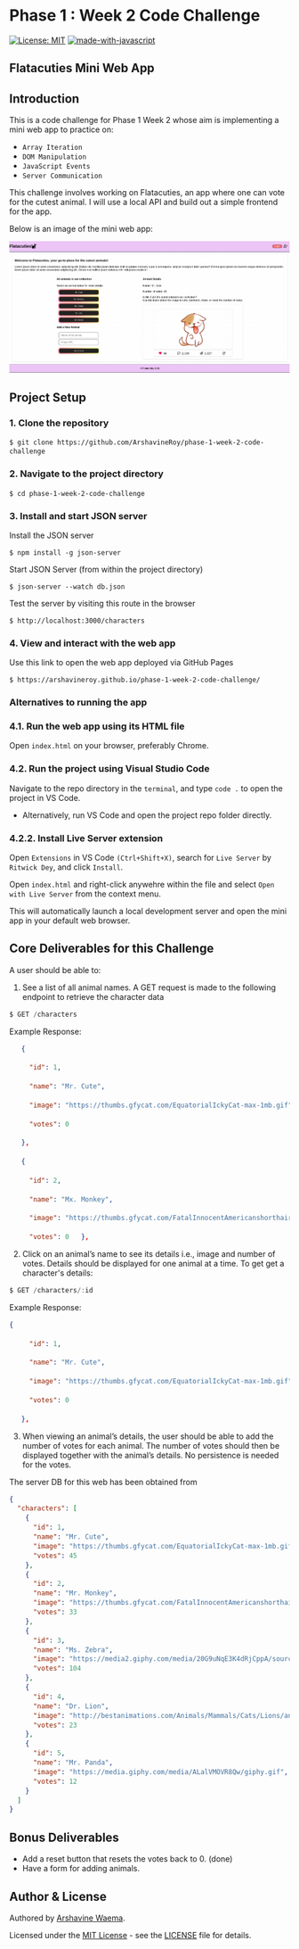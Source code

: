 # Phase 1 : Week 2 Code Challenge

[![License: MIT](https://img.shields.io/badge/License-MIT-yellow.svg)](https://opensource.org/licenses/MIT)
[![made-with-javascript](https://img.shields.io/badge/Made%20with-JavaScript-1f425f.svg)](https://www.javascript.com)

## Flatacuties Mini Web App

## Introduction

This is a code challenge for Phase 1 Week 2 whose aim is implementing a mini web app to practice on:

- `Array Iteration`
- `DOM Manipulation`
- `JavaScript Events`
- `Server Communication`

This challenge involves working on Flatacuties, an app where one can vote for the cutest animal. I will use a local API and build out a simple frontend for the app.

Below is an image of the mini web app:

![Flatacuties Screen Grab](resources/flatacuties-grab.png)

## Project Setup

### 1. Clone the repository
```
$ git clone https://github.com/ArshavineRoy/phase-1-week-2-code-challenge
```

### 2. Navigate to the project directory
```
$ cd phase-1-week-2-code-challenge
```

### 3. Install and start JSON server

Install the JSON server

```
$ npm install -g json-server
```
Start JSON Server (from within the project directory)

```
$ json-server --watch db.json
```

Test the server by visiting this route in the browser

```
$ http://localhost:3000/characters
```

### 4. View and interact with the web app

Use this link to open the web app deployed via GitHub Pages

```
$ https://arshavineroy.github.io/phase-1-week-2-code-challenge/
```

### Alternatives to running the app
### 4.1. Run the web app using its HTML file

Open `index.html` on your browser, preferably Chrome.

### 4.2. Run the project using Visual Studio Code

Navigate to the repo directory in the `terminal`, and type `code .` to open the project in VS Code.

- Alternatively, run VS Code and open the project repo folder directly.

### 4.2.2. Install Live Server extension

Open `Extensions` in VS Code `(Ctrl+Shift+X)`, search for `Live Server` by `Ritwick Dey`, and click `Install`.

Open `index.html` and right-click anywehre within the file and select `Open with Live Server` from the context menu.

This will automatically launch a local development server and open the mini app in your default web browser.


## Core Deliverables for this Challenge
A user should be able to:

1. See a list of all animal names. A GET request is made to the following endpoint to retrieve the character data
```js
$ GET /characters
```

Example Response:

```json
   {

     "id": 1,

     "name": "Mr. Cute",

     "image": "https://thumbs.gfycat.com/EquatorialIckyCat-max-1mb.gif",

     "votes": 0

   },

   {

     "id": 2,

     "name": "Mx. Monkey",

     "image": "https://thumbs.gfycat.com/FatalInnocentAmericanshorthair-max-1mb.gif",

     "votes": 0   },
```

2. Click on an animal’s name to see its details i.e., image and number of votes. Details should be displayed for one animal at a time. To get get a character's details:

```js
$ GET /characters/:id
```
Example Response:

```json
{

     "id": 1,

     "name": "Mr. Cute",

     "image": "https://thumbs.gfycat.com/EquatorialIckyCat-max-1mb.gif",

     "votes": 0

   },
```

3. When viewing an animal’s details, the user should be able to add the number of votes for each animal. The number of votes should then be displayed together with the animal’s details. No persistence is needed for the votes.

The server DB for this web has been obtained from

```json
{
  "characters": [
    {
      "id": 1,
      "name": "Mr. Cute",
      "image": "https://thumbs.gfycat.com/EquatorialIckyCat-max-1mb.gif",
      "votes": 45
    },
    {
      "id": 2,
      "name": "Mr. Monkey",
      "image": "https://thumbs.gfycat.com/FatalInnocentAmericanshorthair-max-1mb.gif",
      "votes": 33
    },
    {
      "id": 3,
      "name": "Ms. Zebra",
      "image": "https://media2.giphy.com/media/20G9uNqE3K4dRjCppA/source.gif",
      "votes": 104
    },
    {
      "id": 4,
      "name": "Dr. Lion",
      "image": "http://bestanimations.com/Animals/Mammals/Cats/Lions/animated-lion-gif-11.gif",
      "votes": 23
    },
    {
      "id": 5,
      "name": "Mr. Panda",
      "image": "https://media.giphy.com/media/ALalVMOVR8Qw/giphy.gif",
      "votes": 12
    }
  ]
}
```

## Bonus Deliverables

- Add a reset button that resets the votes back to 0. (done)
- Have a form for adding animals.

## Author & License

Authored by [Arshavine Waema](https://github.com/ArshavineRoy).

Licensed under the [MIT License](LICENSE) - see the [LICENSE](LICENSE) file for details.
